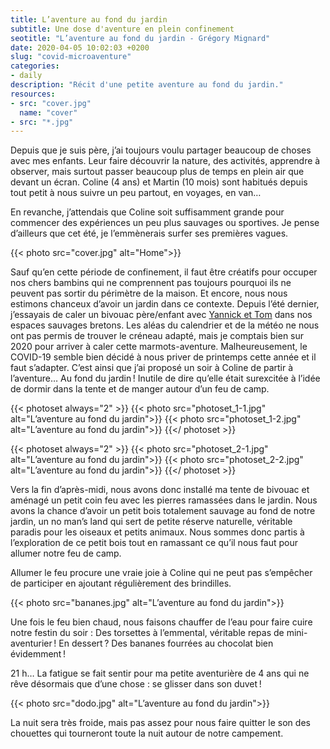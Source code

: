 ```yaml
---
title: L’aventure au fond du jardin
subtitle: Une dose d'aventure en plein confinement
seotitle: "L’aventure au fond du jardin - Grégory Mignard"
date: 2020-04-05 10:02:03 +0200
slug: "covid-microaventure"
categories:
- daily
description: "Récit d'une petite aventure au fond du jardin."
resources:
- src: "cover.jpg"
  name: "cover"
- src: "*.jpg"
---
```


Depuis que je suis père, j’ai toujours voulu partager beaucoup de choses avec mes enfants. Leur faire découvrir la nature, des activités, apprendre à observer, mais surtout passer beaucoup plus de temps en plein air que devant un écran.
Coline (4 ans) et Martin (10 mois) sont habitués depuis tout petit à nous suivre un peu partout, en voyages, en van…

En revanche, j’attendais que Coline soit suffisamment grande pour commencer des expériences un peu plus sauvages ou sportives. Je pense d’ailleurs que cet été, je l’emmènerais surfer ses premières vagues.

{{< photo src="cover.jpg" alt="Home">}}

Sauf qu’en cette période de confinement, il faut être créatifs pour occuper nos chers bambins qui ne comprennent pas toujours pourquoi ils ne peuvent pas sortir du périmètre de la maison. Et encore, nous nous estimons chanceux d’avoir un jardin dans ce contexte.
Depuis l’été dernier, j’essayais de caler un bivouac père/enfant avec [Yannick et Tom](https://vadrouilles.co) dans nos espaces sauvages bretons. Les aléas du calendrier et de la météo ne nous ont pas permis de trouver le créneau adapté, mais je comptais bien sur 2020 pour arriver à caler cette marmots-aventure. Malheureusement, le COVID-19 semble bien décidé à nous priver de printemps cette année et il faut s’adapter. C’est ainsi que j’ai proposé un soir à Coline de partir à l’aventure… Au fond du jardin ! Inutile de dire qu’elle était surexcitée à l’idée de dormir dans la tente et de manger autour d’un feu de camp.

{{< photoset always="2" >}}
{{< photo src="photoset_1-1.jpg" alt="L’aventure au fond du jardin">}}
{{< photo src="photoset_1-2.jpg" alt="L’aventure au fond du jardin">}}
{{</ photoset >}}

{{< photoset always="2" >}}
{{< photo src="photoset_2-1.jpg" alt="L’aventure au fond du jardin">}}
{{< photo src="photoset_2-2.jpg" alt="L’aventure au fond du jardin">}}
{{</ photoset >}}

Vers la fin d’après-midi, nous avons donc installé ma tente de bivouac et aménagé un petit coin feu avec les pierres ramassées dans le jardin. Nous avons la chance d’avoir un petit bois totalement sauvage au fond de notre jardin, un no man’s land qui sert de petite réserve naturelle, véritable paradis pour les oiseaux et petits animaux. Nous sommes donc partis à l’exploration de ce petit bois tout en ramassant ce qu’il nous faut pour allumer notre feu de camp.

Allumer le feu procure une vraie joie à Coline qui ne peut pas s’empêcher de participer en ajoutant régulièrement des brindilles.

{{< photo src="bananes.jpg" alt="L’aventure au fond du jardin">}}

Une fois le feu bien chaud, nous faisons chauffer de l’eau pour faire cuire notre festin du soir : Des torsettes à l’emmental, véritable repas de mini-aventurier ! En dessert ? Des bananes fourrées au chocolat bien évidemment !

21 h… La fatigue se fait sentir pour ma petite aventurière de 4 ans qui ne rêve désormais que d’une chose : se glisser dans son duvet !

{{< photo src="dodo.jpg" alt="L’aventure au fond du jardin">}}

La nuit sera très froide, mais pas assez pour nous faire quitter le son des chouettes qui tourneront toute la nuit autour de notre campement.
